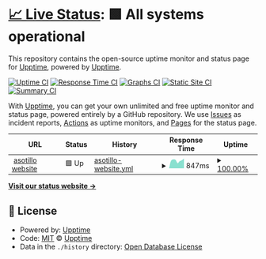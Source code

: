 # [📈 Live Status](https://upptime.github.io/upptime): <!--live status--> **🟩 All systems operational**

This repository contains the open-source uptime monitor and status page for [Upptime](https://upptime.js.org), powered by [Upptime](https://github.com/upptime/upptime).

[![Uptime CI](https://github.com/aesotillo/test-uptime/workflows/Uptime%20CI/badge.svg)](https://github.com/aesotillo/test-uptime/actions?query=workflow%3A%22Uptime+CI%22)
[![Response Time CI](https://github.com/aesotillo/test-uptime/workflows/Response%20Time%20CI/badge.svg)](https://github.com/aesotillo/test-uptime/actions?query=workflow%3A%22Response+Time+CI%22)
[![Graphs CI](https://github.com/aesotillo/test-uptime/workflows/Graphs%20CI/badge.svg)](https://github.com/aesotillo/test-uptime/actions?query=workflow%3A%22Graphs+CI%22)
[![Static Site CI](https://github.com/aesotillo/test-uptime/workflows/Static%20Site%20CI/badge.svg)](https://github.com/aesotillo/test-uptime/actions?query=workflow%3A%22Static+Site+CI%22)
[![Summary CI](https://github.com/aesotillo/test-uptime/workflows/Summary%20CI/badge.svg)](https://github.com/aesotillo/test-uptime/actions?query=workflow%3A%22Summary+CI%22)

With [Upptime](https://upptime.js.org), you can get your own unlimited and free uptime monitor and status page, powered entirely by a GitHub repository. We use [Issues](https://github.com/upptime/upptime/issues) as incident reports, [Actions](https://github.com/aesotillo/test-uptime/actions) as uptime monitors, and [Pages](https://upptime.github.io/upptime) for the status page.

<!--start: status pages-->
<!-- This summary is generated by Upptime (https://github.com/upptime/upptime) -->
<!-- Do not edit this manually, your changes will be overwritten -->
<!-- prettier-ignore -->
| URL | Status | History | Response Time | Uptime |
| --- | ------ | ------- | ------------- | ------ |
| <img alt="" src="https://icons.duckduckgo.com/ip3/asotillo.com.ico" height="13"> [asotillo website](https://asotillo.com) | 🟩 Up | [asotillo-website.yml](https://github.com/aesotillo/test-uptime/commits/HEAD/history/asotillo-website.yml) | <details><summary><img alt="Response time graph" src="./graphs/asotillo-website/response-time-week.png" height="20"> 847ms</summary><br><a href="https://aesotillo.github.io/test-uptime/history/asotillo-website"><img alt="Response time 634" src="https://img.shields.io/endpoint?url=https%3A%2F%2Fraw.githubusercontent.com%2Faesotillo%2Ftest-uptime%2FHEAD%2Fapi%2Fasotillo-website%2Fresponse-time.json"></a><br><a href="https://aesotillo.github.io/test-uptime/history/asotillo-website"><img alt="24-hour response time 1217" src="https://img.shields.io/endpoint?url=https%3A%2F%2Fraw.githubusercontent.com%2Faesotillo%2Ftest-uptime%2FHEAD%2Fapi%2Fasotillo-website%2Fresponse-time-day.json"></a><br><a href="https://aesotillo.github.io/test-uptime/history/asotillo-website"><img alt="7-day response time 847" src="https://img.shields.io/endpoint?url=https%3A%2F%2Fraw.githubusercontent.com%2Faesotillo%2Ftest-uptime%2FHEAD%2Fapi%2Fasotillo-website%2Fresponse-time-week.json"></a><br><a href="https://aesotillo.github.io/test-uptime/history/asotillo-website"><img alt="30-day response time 828" src="https://img.shields.io/endpoint?url=https%3A%2F%2Fraw.githubusercontent.com%2Faesotillo%2Ftest-uptime%2FHEAD%2Fapi%2Fasotillo-website%2Fresponse-time-month.json"></a><br><a href="https://aesotillo.github.io/test-uptime/history/asotillo-website"><img alt="1-year response time 655" src="https://img.shields.io/endpoint?url=https%3A%2F%2Fraw.githubusercontent.com%2Faesotillo%2Ftest-uptime%2FHEAD%2Fapi%2Fasotillo-website%2Fresponse-time-year.json"></a></details> | <details><summary><a href="https://aesotillo.github.io/test-uptime/history/asotillo-website">100.00%</a></summary><a href="https://aesotillo.github.io/test-uptime/history/asotillo-website"><img alt="All-time uptime 99.99%" src="https://img.shields.io/endpoint?url=https%3A%2F%2Fraw.githubusercontent.com%2Faesotillo%2Ftest-uptime%2FHEAD%2Fapi%2Fasotillo-website%2Fuptime.json"></a><br><a href="https://aesotillo.github.io/test-uptime/history/asotillo-website"><img alt="24-hour uptime 100.00%" src="https://img.shields.io/endpoint?url=https%3A%2F%2Fraw.githubusercontent.com%2Faesotillo%2Ftest-uptime%2FHEAD%2Fapi%2Fasotillo-website%2Fuptime-day.json"></a><br><a href="https://aesotillo.github.io/test-uptime/history/asotillo-website"><img alt="7-day uptime 100.00%" src="https://img.shields.io/endpoint?url=https%3A%2F%2Fraw.githubusercontent.com%2Faesotillo%2Ftest-uptime%2FHEAD%2Fapi%2Fasotillo-website%2Fuptime-week.json"></a><br><a href="https://aesotillo.github.io/test-uptime/history/asotillo-website"><img alt="30-day uptime 100.00%" src="https://img.shields.io/endpoint?url=https%3A%2F%2Fraw.githubusercontent.com%2Faesotillo%2Ftest-uptime%2FHEAD%2Fapi%2Fasotillo-website%2Fuptime-month.json"></a><br><a href="https://aesotillo.github.io/test-uptime/history/asotillo-website"><img alt="1-year uptime 100.00%" src="https://img.shields.io/endpoint?url=https%3A%2F%2Fraw.githubusercontent.com%2Faesotillo%2Ftest-uptime%2FHEAD%2Fapi%2Fasotillo-website%2Fuptime-year.json"></a></details>

<!--end: status pages-->

[**Visit our status website →**](https://upptime.github.io/upptime)

## 📄 License

- Powered by: [Upptime](https://github.com/upptime/upptime)
- Code: [MIT](./LICENSE) © [Upptime](https://upptime.js.org)
- Data in the `./history` directory: [Open Database License](https://opendatacommons.org/licenses/odbl/1-0/)

